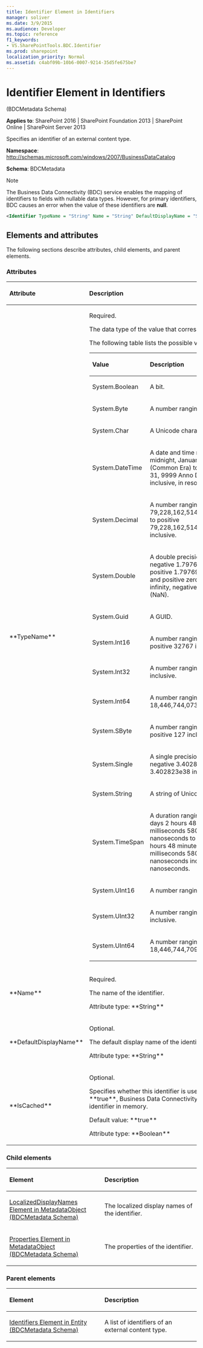 ```yaml
---
title: Identifier Element in Identifiers
manager: soliver
ms.date: 3/9/2015
ms.audience: Developer
ms.topic: reference
f1_keywords:
- VS.SharePointTools.BDC.Identifier
ms.prod: sharepoint
localization_priority: Normal
ms.assetid: c4abf09b-10b6-0007-9214-35d5fe675be7
---
```


# Identifier Element in Identifiers 

(BDCMetadata Schema)

**Applies to**: SharePoint 2016 | SharePoint Foundation 2013 | SharePoint Online | SharePoint Server 2013

Specifies an identifier of an external content type.

**Namespace**: http://schemas.microsoft.com/windows/2007/BusinessDataCatalog

**Schema**: BDCMetadata

> [!NOTE] 
> The Business Data Connectivity (BDC) service enables the mapping of identifiers to fields with nullable data types. However, for primary identifiers, BDC causes an error when the value of these identifiers are **null**.

```XML
<Identifier TypeName = "String" Name = "String" DefaultDisplayName = "String" IsCached = "Boolean"> </Identifier>
```

## Elements and attributes

The following sections describe attributes, child elements, and parent elements.

### Attributes

<table>
<colgroup>
<col width="20%" />
<col width="80%" />
</colgroup>
<thead>
<tr class="header">
<th align="left"><p>Attribute</p></th>
<th align="left"><p>Description</p></th>
</tr>
</thead>
<tbody>
<tr class="odd">
<td align="left"><p>**TypeName**</p></td>
<td align="left"><p>Required.</p>
<p>The data type of the value that corresponds to the identifier.</p>
<p>The following table lists the possible values for this attribute.</p>
<div class="tableSection">
<table>
<colgroup>
<col width="20%" />
<col width="80%" />
</colgroup>
<thead>
<tr class="header">
<th align="left"><p>Value</p></th>
<th align="left"><p>Description</p></th>
</tr>
</thead>
<tbody>
<tr class="odd">
<td align="left"><p>System.Boolean</p></td>
<td align="left"><p>A bit.</p></td>
</tr>
<tr class="even">
<td align="left"><p>System.Byte</p></td>
<td align="left"><p>A number ranging from 0 to 255 inclusive.</p></td>
</tr>
<tr class="odd">
<td align="left"><p>System.Char</p></td>
<td align="left"><p>A Unicode character.</p></td>
</tr>
<tr class="even">
<td align="left"><p>System.DateTime</p></td>
<td align="left"><p>A date and time ranging from 12:00:00 midnight, January 1, 1 Anno Domini (Common Era) to 11:59:59 P.M. December 31, 9999 Anno Domini (Common Era) inclusive, in resolution of 100 nanoseconds.</p></td>
</tr>
<tr class="odd">
<td align="left"><p>System.Decimal</p></td>
<td align="left"><p>A number ranging from negative 79,228,162,514,264,337,593,543,950,335 to positive 79,228,162,514,264,337,593,543,950,335 inclusive.</p></td>
</tr>
<tr class="even">
<td align="left"><p>System.Double</p></td>
<td align="left"><p>A double precision number ranging from negative 1.79769313486232e308 to positive 1.79769313486232e308 inclusive, and positive zero, negative zero, positive infinity, negative infinity, and not-a-number (NaN).</p></td>
</tr>
<tr class="odd">
<td align="left"><p>System.Guid</p></td>
<td align="left"><p>A GUID.</p></td>
</tr>
<tr class="even">
<td align="left"><p>System.Int16</p></td>
<td align="left"><p>A number ranging from negative 32768 to positive 32767 inclusive.</p></td>
</tr>
<tr class="odd">
<td align="left"><p>System.Int32</p></td>
<td align="left"><p>A number ranging from 0 to 4,294,967,295 inclusive.</p></td>
</tr>
<tr class="even">
<td align="left"><p>System.Int64</p></td>
<td align="left"><p>A number ranging from 0 to 18,446,744,073,709,551,615 inclusive.</p></td>
</tr>
<tr class="odd">
<td align="left"><p>System.SByte</p></td>
<td align="left"><p>A number ranging from negative 128 to positive 127 inclusive.</p></td>
</tr>
<tr class="even">
<td align="left"><p>System.Single</p></td>
<td align="left"><p>A single precision number ranging from negative 3.402823e38 to positive 3.402823e38 inclusive.</p></td>
</tr>
<tr class="odd">
<td align="left"><p>System.String</p></td>
<td align="left"><p>A string of Unicode text.</p></td>
</tr>
<tr class="even">
<td align="left"><p>System.TimeSpan</p></td>
<td align="left"><p>A duration ranging from negative 10675199 days 2 hours 48 minutes 5 seconds 477 milliseconds 580 microseconds 800 nanoseconds to positive 10675199 days 2 hours 48 minutes 5 seconds 477 milliseconds 580 microseconds 800 nanoseconds inclusive, in resolution of 100 nanoseconds.</p></td>
</tr>
<tr class="odd">
<td align="left"><p>System.UInt16</p></td>
<td align="left"><p>A number ranging from 0 to 65535 inclusive.</p></td>
</tr>
<tr class="even">
<td align="left"><p>System.UInt32</p></td>
<td align="left"><p>A number ranging from 0 to 4,294,967,295 inclusive.</p></td>
</tr>
<tr class="odd">
<td align="left"><p>System.UInt64</p></td>
<td align="left"><p>A number ranging from 0 to 18,446,744,709,551,615 inclusive.</p></td>
</tr>
</tbody>
</table>
</div></td>
</tr>
<tr class="even">
<td align="left"><p>**Name**</p></td>
<td align="left"><p>Required.</p>
<p>The name of the identifier.</p>
<p>Attribute type: **String**</p></td>
</tr>
<tr class="odd">
<td align="left"><p>**DefaultDisplayName**</p></td>
<td align="left"><p>Optional.</p>
<p>The default display name of the identifier.</p>
<p>Attribute type: **String**</p></td>
</tr>
<tr class="even">
<td align="left"><p>**IsCached**</p></td>
<td align="left"><p>Optional.</p>
<p>Specifies whether this identifier is used frequently. If set to **true**, Business Data Connectivity (BDC) service caches the identifier in memory.</p>
<p>Default value: **true**</p>
<p>Attribute type: **Boolean**</p></td>
</tr>
</tbody>
</table>

### Child elements

<table>
<colgroup>
<col width="50%" />
<col width="50%" />
</colgroup>
<thead>
<tr class="header">
<th align="left"><p>Element</p></th>
<th align="left"><p>Description</p></th>
</tr>
</thead>
<tbody>
<tr class="odd">
<td align="left"><p><span sdata="link"><a href="localizeddisplaynames-element-in-metadataobject-bdcmetadata-schema.md">LocalizedDisplayNames Element in MetadataObject (BDCMetadata Schema)</a></span></p></td>
<td align="left"><p>The localized display names of the identifier.</p></td>
</tr>
<tr class="even">
<td align="left"><p><span sdata="link"><a href="properties-element-in-metadataobject-bdcmetadata-schema.md">Properties Element in MetadataObject (BDCMetadata Schema)</a></span></p></td>
<td align="left"><p>The properties of the identifier.</p></td>
</tr>
</tbody>
</table>

### Parent elements

<table>
<colgroup>
<col width="50%" />
<col width="50%" />
</colgroup>
<thead>
<tr class="header">
<th align="left"><p>Element</p></th>
<th align="left"><p>Description</p></th>
</tr>
</thead>
<tbody>
<tr class="odd">
<td align="left"><p><span sdata="link"><a href="identifiers-element-in-entity-bdcmetadata-schema.md">Identifiers Element in Entity (BDCMetadata Schema)</a></span></p></td>
<td align="left"><p>A list of identifiers of an external content type.</p></td>
</tr>
</tbody>
</table>









